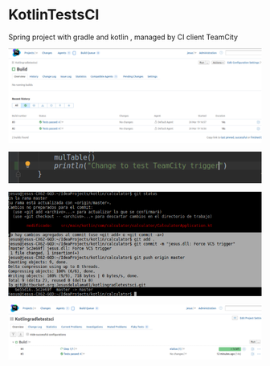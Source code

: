 # KotlinTestsCI
Spring project with gradle and kotlin , managed by CI client TeamCity


![alt text](https://github.com/delalama/KotlinTestsCI/blob/master/pics/1%20-%20TeamCity.png "TC project build overview")


![alt text](https://github.com/delalama/KotlinTestsCI/blob/master/pics/2%20-%20Force%20VCS%20trigger.png "Small change")



![alt text](https://github.com/delalama/KotlinTestsCI/blob/master/pics/3%20-%20Git%20push.png "Git push")


![alt text](https://github.com/delalama/KotlinTestsCI/blob/master/pics/4%20-%20TC%20auto%20build.png "TC working")

